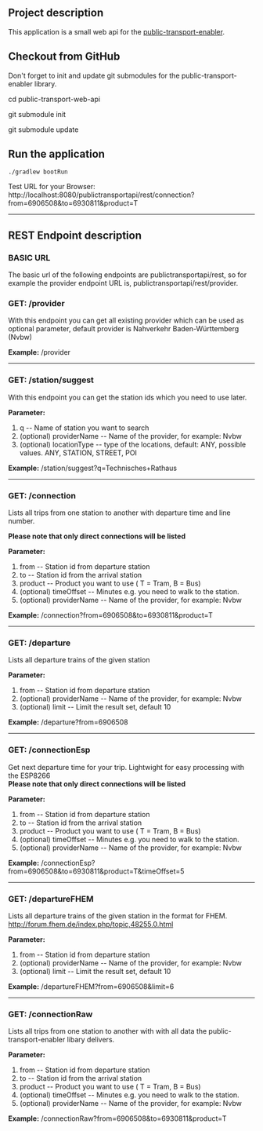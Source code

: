 Project description
----------------------

This application is a small web api for the [public-transport-enabler](https://github.com/schildbach/public-transport-enabler).


Checkout from GitHub
----------
Don't forget to init and update git submodules for the public-transport-enabler library.

cd public-transport-web-api

git submodule init

git submodule update

Run the application
-------------

```
./gradlew bootRun
```
Test URL for your Browser: http://localhost:8080/publictransportapi/rest/connection?from=6906508&to=6930811&product=T

----------


REST Endpoint description
-------------------
### BASIC URL
The basic url of the following endpoints are publictransportapi/rest, so for example the provider endpoint URL is, publictransportapi/rest/provider. 

### GET:  /provider
 With this endpoint you can get all existing provider which can be used as optional parameter, default provider is Nahverkehr Baden-Württemberg (Nvbw)  
 
**Example:** 
/provider

----------

### GET:  /station/suggest
 With this endpoint you can get the station ids which you need to use later.  
 
**Parameter:**
 
 1. q -- Name of station you want to search
 2. (optional) providerName -- Name of the provider, for example: Nvbw
 3. (optional) locationType -- type of the locations, default: ANY, possible values. ANY, STATION, STREET, POI

**Example:** 
/station/suggest?q=Technisches+Rathaus

----------

### GET: /connection
Lists all trips from one station to another with departure time and line number. 

**Please note that only direct connections will be listed**

 **Parameter:**
 
 1. from -- Station id from departure station
 2. to -- Station id from the arrival station
 3. product -- Product you want to use ( T = Tram, B = Bus)
 4. (optional) timeOffset -- Minutes e.g. you need to walk to the station.
 5. (optional) providerName -- Name of the provider, for example: Nvbw
 
**Example:** 
/connection?from=6906508&to=6930811&product=T

----------

### GET: /departure
Lists all departure trains of the given station

 **Parameter:**

 1. from -- Station id from departure station
 2. (optional) providerName -- Name of the provider, for example: Nvbw
 3. (optional) limit -- Limit the result set, default 10

**Example:**
/departure?from=6906508

----------

### GET: /connectionEsp
Get next departure time for your trip. Lightwight for easy processing with the ESP8266  
**Please note that only direct connections will be listed**

 **Parameter:**
 
 1. from -- Station id from departure station
 2. to -- Station id from the arrival station
 3. product -- Product you want to use ( T = Tram, B = Bus)
 4. (optional) timeOffset -- Minutes e.g. you need to walk to the station.
 5. (optional) providerName -- Name of the provider, for example: Nvbw
 
**Example:** 
/connectionEsp?from=6906508&to=6930811&product=T&timeOffset=5

----------

### GET: /departureFHEM
Lists all departure trains of the given station in the format for FHEM. http://forum.fhem.de/index.php/topic,48255.0.html

 **Parameter:**

 1. from -- Station id from departure station
 2. (optional) providerName -- Name of the provider, for example: Nvbw
 3. (optional) limit -- Limit the result set, default 10

**Example:**
/departureFHEM?from=6906508&limit=6

----------

### GET: /connectionRaw
Lists all trips from one station to another with with all data the public-transport-enabler libary delivers.

 **Parameter:**
 
 1. from -- Station id from departure station
 2. to -- Station id from the arrival station
 3. product -- Product you want to use ( T = Tram, B = Bus)
 4. (optional) timeOffset -- Minutes e.g. you need to walk to the station. 
 5. (optional) providerName -- Name of the provider, for example: Nvbw
 
**Example:** 
/connectionRaw?from=6906508&to=6930811&product=T
